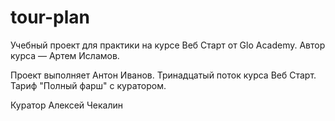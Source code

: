 # tour-plan

Учебный проект для практики на курсе Веб Старт от Glo Academy. Автор курса — Артем Исламов.

Проект выполняет
Антон Иванов. Тринадцатый поток курса Веб Старт. Тариф "Полный фарш" с куратором.

Куратор
Алексей Чекалин